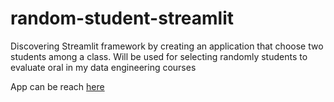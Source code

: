 # random-student-streamlit

Discovering Streamlit framework by creating an application that choose two students among a class. Will be used for selecting randomly students to evaluate oral in my data engineering courses

App can be reach [here](https://random-students-selector.streamlit.app/)
